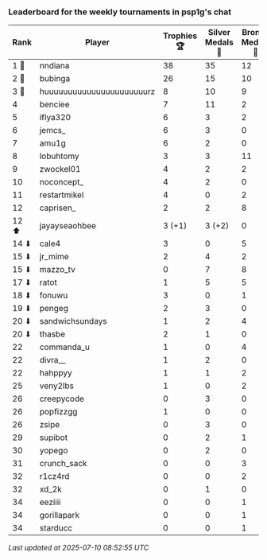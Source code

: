 ### Leaderboard for the weekly tournaments in psp1g's chat
| Rank | Player | Trophies 🏆 | Silver Medals 🥈 | Bronze Medals 🥉 | Points |
|------|--------|-------------|------------------|------------------|--------|
| 1 🥇 | nndiana | 38 | 35 | 12 | 155.0 |
| 2 🥈 | bubinga | 26 | 15 | 10 | 98.0 |
| 3 🥉 | huuuuuuuuuuuuuuuuuuuuuurz | 8 | 10 | 9 | 38.5 |
| 4 | benciee | 7 | 11 | 2 | 33.0 |
| 5 | iflya320 | 6 | 3 | 2 | 22.0 |
| 6 | jemcs_ | 6 | 3 | 0 | 21.0 |
| 7 | amu1g | 6 | 2 | 0 | 20.0 |
| 8 | lobuhtomy | 3 | 3 | 11 | 17.5 |
| 9 | zwockel01 | 4 | 2 | 2 | 15.0 |
| 10 | noconcept_ | 4 | 2 | 0 | 14.0 |
| 11 | restartmikel | 4 | 0 | 2 | 13.0 |
| 12 | caprisen_ | 2 | 2 | 8 | 12.0 |
| 12 ⬆| jayayseaohbee | 3 (+1) | 3 (+2) | 0 | 12.0 (+5.0) |
| 14 ⬇| cale4 | 3 | 0 | 5 | 11.5 |
| 15 ⬇| jr_mime | 2 | 4 | 2 | 11.0 |
| 15 ⬇| mazzo_tv | 0 | 7 | 8 | 11.0 |
| 17 ⬇| ratot | 1 | 5 | 5 | 10.5 |
| 18 ⬇| fonuwu | 3 | 0 | 1 | 9.5 |
| 19 ⬇| pengeg | 2 | 3 | 0 | 9.0 |
| 20 ⬇| sandwichsundays | 1 | 2 | 4 | 7.0 |
| 20 ⬇| thasbe | 2 | 1 | 0 | 7.0 |
| 22 | commanda_u | 1 | 0 | 4 | 5.0 |
| 22 | divra__ | 1 | 2 | 0 | 5.0 |
| 22 | hahppyy | 1 | 1 | 2 | 5.0 |
| 25 | veny2lbs | 1 | 0 | 2 | 4.0 |
| 26 | creepycode | 0 | 3 | 0 | 3.0 |
| 26 | popfizzgg | 1 | 0 | 0 | 3.0 |
| 26 | zsipe | 0 | 3 | 0 | 3.0 |
| 29 | supibot | 0 | 2 | 1 | 2.5 |
| 30 | yopego | 0 | 2 | 0 | 2.0 |
| 31 | crunch_sack | 0 | 0 | 3 | 1.5 |
| 32 | r1cz4rd | 0 | 0 | 2 | 1.0 |
| 32 | xd_2k | 0 | 1 | 0 | 1.0 |
| 34 | eeziiii | 0 | 0 | 1 | 0.5 |
| 34 | gorillapark | 0 | 0 | 1 | 0.5 |
| 34 | starducc | 0 | 0 | 1 | 0.5 |

_Last updated at 2025-07-10 08:52:55 UTC_